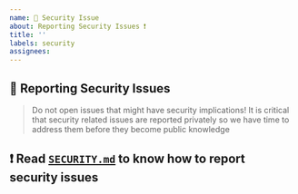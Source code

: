```yaml
---
name: 🔐 Security Issue
about: Reporting Security Issues ❗️
title: ''
labels: security
assignees:
---
```


## 🔐 Reporting Security Issues

> Do not open issues that might have security implications!
> It is critical that security related issues
are reported privately so we have time to address them before they become public knowledge

## ❗️ Read [`SECURITY.md`](https://github.com/TezRomacH/python-package-template/blob/master/SECURITY.md) to know how to report security issues
